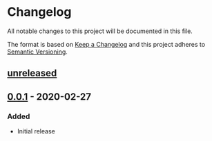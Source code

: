 # Changelog
All notable changes to this project will be documented in this file.

The format is based on [Keep a Changelog](http://keepachangelog.com/en/1.0.0/)
and this project adheres to [Semantic Versioning](http://semver.org/spec/v2.0.0.html).

## [unreleased]

## [0.0.1] - 2020-02-27
### Added
- Initial release


[unreleased]: https://github.com/ridi/php-oauth2/compare/v0.0.1...HEAD
[0.0.1]: https://github.com/ridi/php-oauth2/compare/a6995107200f9471aed668aef8b8ae548f58fb5f...v0.0.1